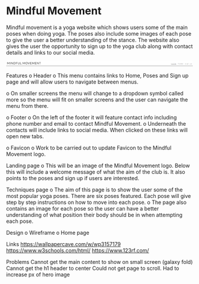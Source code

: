 # Mindful Movement

Mindful movement is a yoga website which shows users some of the main poses when doing yoga. The poses also include some images of each pose to give the user a better understanding of the stance. The website also gives the user the opportunity to sign up to the yoga club along with contact details and links to our social media.

![Mock](doc_images/readme_images/Header-menu.PNG)

Features
o	Header
o	This menu contains links to Home, Poses and Sign up page and will allow users to navigate between menus.

o	On smaller screens the menu will change to a dropdown symbol called more so the menu will fit on smaller screens and the user can navigate the menu from there.

o	Footer
o	On the left of the footer it will feature contact info including phone number and email to contact Mindful Movement.
o	Underneath the contacts will include links to social media. When clicked on these links will open new tabs.

o	Favicon
o	Work to be carried out to update Favicon to the Mindful Movement logo.

Landing page
o	This will be an image of the Mindful Movement logo. Below this will include a welcome message of what the aim of the club is. It also points to the poses and sign up if users are interested.

Techniques page
o	The aim of this page is to show the user some of the most popular yoga poses. There are six poses featured. Each pose will give step by step instructions on how to move into each pose.
o	The page also contains an image for each pose so the user can have a better understanding of what position their body should be in when attempting each pose.

Design
o	Wireframe
o	Home page

Links
<https://wallpapercave.com/w/wp3157179>
<https://www.w3schools.com/html/>
<https://www.123rf.com/>

Problems
Cannot get the main content to show on small screen (galaxy fold)
Cannot get the h1 header to center
Could not get page to scroll. Had to increase px of hero image
